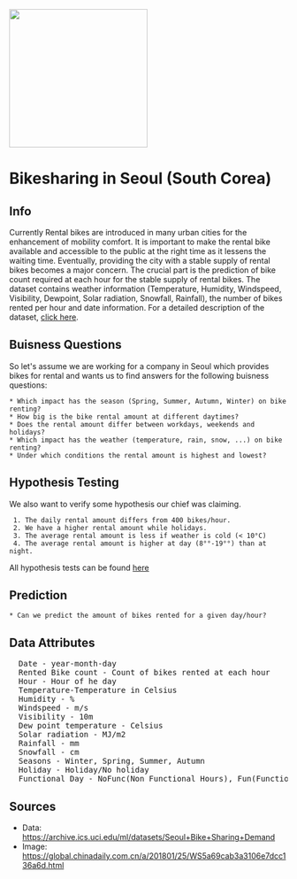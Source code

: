 <img width="250" src="https://raw.githubusercontent.com/lukwies/mid-bootcamp-project/main/data/img/bikes.png">


# Bikesharing in Seoul (South Corea)

## Info

Currently Rental bikes are introduced in many urban cities for the enhancement of mobility comfort.
It is important to make the rental bike available and accessible to the public at the right time as
it lessens the waiting time. Eventually, providing the city with a stable supply of rental bikes
becomes a major concern.
The crucial part is the prediction of bike count required at each hour for the stable supply of rental bikes. 
The dataset contains weather information (Temperature, Humidity, Windspeed, Visibility, Dewpoint,
Solar radiation, Snowfall, Rainfall), the number of bikes rented per hour and date information.
For a detailed description of the dataset, [click here](#Data-Attributes).


## Buisness Questions

So let's assume we are working for a company in Seoul which provides bikes for rental and wants
us to find answers for the following buisness questions:

    * Which impact has the season (Spring, Summer, Autumn, Winter) on bike renting?
    * How big is the bike rental amount at different daytimes?
    * Does the rental amount differ between workdays, weekends and holidays?
    * Which impact has the weather (temperature, rain, snow, ...) on bike renting?
    * Under which conditions the rental amount is highest and lowest?

## Hypothesis Testing

We also want to verify some hypothesis our chief was claiming.

     1. The daily rental amount differs from 400 bikes/hour.
     2. We have a higher rental amount while holidays.
     3. The average rental amount is less if weather is cold (< 10°C)
     4. The average rental amount is higher at day (8°°-19°°) than at night.

All hypothesis tests can be found 
<a href='https://github.com/lukwies/mid-bootcamp-project/blob/main/notebooks/hypothesis_test.ipynb'>
here</a>

## Prediction

    * Can we predict the amount of bikes rented for a given day/hour?

## Data Attributes

<pre>
  Date - year-month-day
  Rented Bike count - Count of bikes rented at each hour
  Hour - Hour of he day
  Temperature-Temperature in Celsius
  Humidity - %
  Windspeed - m/s
  Visibility - 10m
  Dew point temperature - Celsius
  Solar radiation - MJ/m2
  Rainfall - mm
  Snowfall - cm
  Seasons - Winter, Spring, Summer, Autumn
  Holiday - Holiday/No holiday
  Functional Day - NoFunc(Non Functional Hours), Fun(Functional hours)
</pre>

## Sources
 * Data: https://archive.ics.uci.edu/ml/datasets/Seoul+Bike+Sharing+Demand
 * Image: https://global.chinadaily.com.cn/a/201801/25/WS5a69cab3a3106e7dcc136a6d.html

